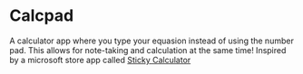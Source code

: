 # Calcpad
A calculator app where you type your equasion instead of using the number pad. This allows for note-taking and calculation at the same time!
Inspired by a microsoft store app called [Sticky Calculator](https://apps.microsoft.com/store/detail/sticky-calculator/9NBLGGH4SVPT)
